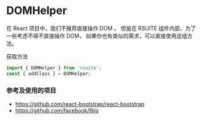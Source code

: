 # DOMHelper

在 React 项目中，我们不推荐直接操作 DOM ， 但是在 RSUITE 组件内部，为了一些考虑不得不直接操作 DOM， 如果你也有类似的需求，可以直接使用这组方法。

获取方法

```js
import { DOMHelper } from 'rsuite';
const { addClass } = DOMHelper;
```

<!--{demo}-->

### 参考及使用的项目

* https://github.com/react-bootstrap/react-bootstrap
* https://github.com/facebook/fbjs
